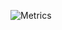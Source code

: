 ![Metrics](https://metrics.lecoq.io/mo-san99?template=classic&languages=1&introduction=1&tweets=1&isocalendar=1&isocalendar.duration=half-year&languages.colors=github&languages.threshold=0%25&introduction.title=true&tweets.attachments=false&tweets.limit=2&tweets.user=.user.twitter&config.timezone=Africa%2FCasablanca)
